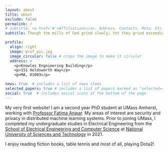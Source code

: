 ```yaml
---
layout: about
title: about
exclude: false
permalink: /
# subtitle: <a href='#'>Affiliations</a>. Address. Contacts. Moto. Etc.
subtitle: Though the mills of God grind slowly; Yet they grind exceeding small

profile:
  align: right
  image: prof_pic.jpg
  image_circular: false # crops the image to make it circular
  address: >
    <p>Knowles Engnieering Building</p>
    <p>151 Holdsworth Way</p>
    <p>MA, 01003</p>

news: true  # includes a list of news items
selected_papers: true # includes a list of papers marked as "selected={true}"
social: true  # includes social icons at the bottom of the page
---
```

My very first website!
I am a second year PhD student at UMass Amherst, working with [Professor Fatima Anwar](https://people.umass.edu/fanwar/). My areas of interest are security and privacy in distributed machine learning systems.
Prior to joining UMass, I completed my undergraduate studies in Electrical Engineering from the [School of Electrical Engineering and Computer Science](https://seecs.nust.edu.pk/) at [National University of Sciences and Technology](https://nust.edu.pk/) in 2021.

I enjoy reading fiction books, table tennis and most of all, playing Dota2!
